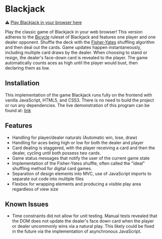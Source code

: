 # Blackjack

⚠️ [Play Blackjack in your browser here](https://thousandleaves.github.io/blackjack/)

Play the classic game of Blackjack in your web browser! This version adheres to the [Bicycle](https://bicyclecards.com/how-to-play/blackjack/) ruleset of Blackjack and features one player and one dealer opponent. Shuffle the deck with the [Fisher-Yates](http://extremelearning.com.au/fisher-yates-algorithm/) shuffling algorithm and then deal out the cards. Game updates happen instantaneously, including multiple card draws by the dealer. When choosing to stand or resign, the dealer's face-down card is revealed to the player. The game automatically counts aces as high until the player would bust, then declaring them as low.

## Installation
This implementation of the game Blackjack runs fully on the frontend with vanilla JavaScript, HTML5, and CSS3. There is no need to build the project or run any dependencies. The live demonstration of this program can be found at: [link](https://thousandleaves.github.io/blackjack/)

## Features
- Handling for player/dealer naturals (Automatic win, lose, draw)
- Handling for aces being high or low for both the dealer and player
- Card dealing is staggered, with the player receiving a card and then the dealer, cycling until both possess two cards.
- Game status messages that notify the user of the current game state
- Implementation of the Fisher-Yates shuffle, often called the "ideal" shuffling method for digital card games.
- Separation of design elements into MVC, use of JavaScript imports to separate out code into multiple files
- Flexbox for wrapping elements and producing a visible play area regardless of view size

## Known Issues
- Time constraints did not allow for unit testing. Manual tests revealed that the DOM does not update the dealer's face down card when the player or dealer uncommonly wins via a natural play. This likely could be fixed in the future via the implementation of asynchronous JavaScript.
